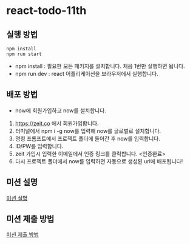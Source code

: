 # react-todo-11th

## 실행 방법

```
npm install
npm run start
```

- npm install : 필요한 모든 패키지를 설치합니다. 처음 1번만 실행하면 됩니다.
- npm run dev : react 어플리케이션을 브라우저에서 실행합니다.

## 배포 방법

- now에 회원가입하고 now를 설치합니다.

1. https://zeit.co 에서 회원가입합니다.
2. 터미널에서 npm i -g now를 입력해 now를 글로벌로 설치합니다.
3. 명령 프롬프트에서 프로젝트 폴더에 들어간 후 now를 입력합니다.
4. ID/PW를 입력합니다.
5. zeit 가입시 입력한 이메일에서 인증 링크를 클릭합니다. <인증완료>
6. 다시 프로젝트 폴더에서 now를 입력하면 자동으로 생성된 url에 배포됩니다!

## 미션 설명

[미션 설명](./docs/mission-description/README.md)

## 미션 제출 방법

[미션 제출 방법](./docs/how-to-submit/README.md)
